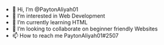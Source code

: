 - 👋 Hi, I’m @PaytonAliyah01
- 👀 I’m interested in Web Development
- 🌱 I’m currently learning HTML
- 💞️ I’m looking to collaborate on beginner friendly Websites
- 📫 How to reach me PaytonAliyah01#2507

<!---
PaytonAliyah01/PaytonAliyah01 is a ✨ special ✨ repository because its `README.md` (this file) appears on your GitHub profile.
You can click the Preview link to take a look at your changes.
--->
